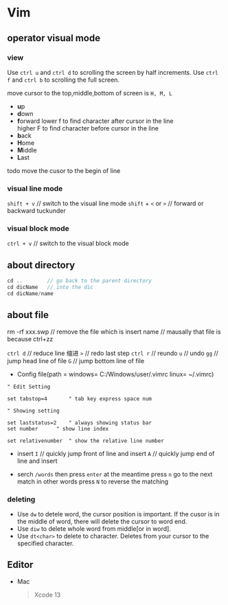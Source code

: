 # Vim

## operator visual mode

### view

Use `ctrl u` and `ctrl d` to scrolling the screen by half increments.
Use `ctrl f` and `ctrl b` to scrolling the full screen.

move cursor to the top,middle,bottom of screen is `H, M, L`  

- **u**p
- **d**own
- **f**orward
  lower f to find character after cursor in the line  
  higher F to find character before cursor in the line 
- **b**ack
- **H**ome
- **M**iddle
- **L**ast

todo move the cusor to the begin of line

### visual line mode

`shift + v` // switch to the visual line mode
`shift` + `<` or `>` // forward or backward tuckunder

### visual block mode

`ctrl + v` // switch to the visual block mode

## about directory

``` C++
cd ..        // go back to the parent directory
cd dicName   // into the dic
cd dicName/name
```

## about file

rm -rf xxx.swp // remove the file which is insert name
               // mausally that file is because ctrl+zz

`ctrl d`  // reduce line 缩进
`>`       // redo last step
`ctrl r`  // reundo
`u`       // undo
`gg`      // jump head line of file
`G`       // jump bottom line of file

- Config file(path = windows= C:/Windows/user/.vimrc linux= ~/.vimrc)  

```text
" Edit Setting

set tabstop=4       " tab key express space num

" Showing setting

set laststatus=2    " always showing status bar
set number      " show line index

set relativenumber  " show the relative line number
```

- insert
`I` // quickly jump front of line and insert
`A` // quickly jump end of line and insert

- serch
`/words` then press `enter` at the meantime press `n` go to the next match
in other words press `N` to reverse the matching

### deleting

- Use `dw` to detele word, the cursor position is important.
  If the cusor is in the middle of word, there will delete the cursor to word end.
- Use `diw` to delete whole word from middle[or in word].
- Use `dt<char>` to delete to character. Deletes from your cursor to the specified character.

## Editor

- Mac
    > Xcode 13
